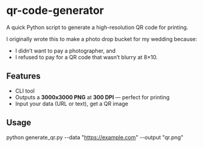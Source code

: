 # qr-code-generator

A quick Python script to generate a high-resolution QR code for printing.

I originally wrote this to make a photo drop bucket for my wedding because:

- I didn’t want to pay a photographer, and
- I refused to pay for a QR code that wasn’t blurry at 8×10.

## Features

- CLI tool
- Outputs a **3000x3000 PNG** at **300 DPI** — perfect for printing
- Input your data (URL or text), get a QR image

## Usage

python generate_qr.py --data "https://example.com" --output "qr.png"

